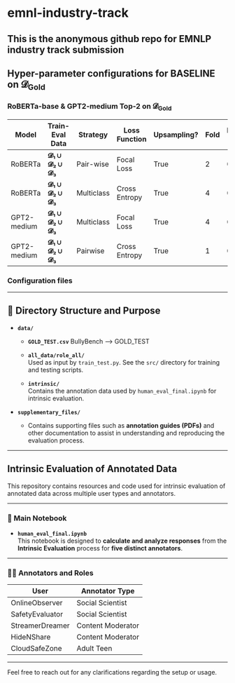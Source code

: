 # emnl-industry-track
This is the anonymous github repo for EMNLP industry track submission
---

## Hyper-parameter configurations for **BASELINE** on  𝓓<sub>Gold</sub>

### RoBERTa-base & GPT2-medium Top-2 on 𝓓<sub>Gold</sub>

| Model       | Train-Eval Data                       | Strategy   | Loss Function  | Upsampling? | Fold | Macro-F1 | Enabler F1 | Defender F1 | Bully F1 | Victim F1 |
|-------------|----------------------------------------|------------|----------------|-------------|------|----------|-------------|--------------|-----------|------------|
| RoBERTa     | **𝓓₁ ∪ 𝓓₂ ∪ 𝓓₃**                        | Pair-wise  | Focal Loss     | True        | 2    | 0.4034   | 0.4422      | 0.6052       | 0.3420    | 0.2243     |
| RoBERTa     | **𝓓₁ ∪ 𝓓₂ ∪ 𝓓₃**                        | Multiclass | Cross Entropy  | True        | 4    | 0.3911   | 0.5156      | 0.5700       | 0.3085    | 0.1702     |
| GPT2-medium | **𝓓₁ ∪ 𝓓₂ ∪ 𝓓₃**                        | Multiclass | Focal Loss     | True        | 4    | 0.3807   | 0.5234      | 0.5775       | 0.2317    | 0.1905     |
| GPT2-medium | **𝓓₁ ∪ 𝓓₂ ∪ 𝓓₃**                        | Pairwise   | Cross Entropy  | True        | 1    | 0.3756   | 0.5000      | 0.5519       | 0.2919    | 0.1587     |

### Configuration files




---
## 📂 Directory Structure and Purpose

- **`data/`**
  - **`GOLD_TEST.csv`**
     BullyBench --> GOLD_TEST  
  - **`all_data/role_all/`**  
    Used as input by `train_test.py`. See the `src/` directory for training and testing scripts.
  
  - **`intrinsic/`**  
    Contains the annotation data used by `human_eval_final.ipynb` for intrinsic evaluation.

- **`supplementary_files/`**
  - Contains supporting files such as **annotation guides (PDFs)** and other documentation to assist in understanding and reproducing the evaluation process.

---

## Intrinsic Evaluation of Annotated Data

This repository contains resources and code used for intrinsic evaluation of annotated data across multiple user types and annotators.

---

### 📘 Main Notebook

- **`human_eval_final.ipynb`**  
  This notebook is designed to **calculate and analyze responses** from the **Intrinsic Evaluation** process for **five distinct annotators**.

---

### 🧑‍💻 Annotators and Roles

| User              | Annotator Type       |
|-------------------|----------------------|
| OnlineObserver    | Social Scientist     |
| SafetyEvaluator   | Social Scientist     |
| StreamerDreamer   | Content Moderator    |
| HideNShare        | Content Moderator    |
| CloudSafeZone     | Adult Teen           |

---

Feel free to reach out for any clarifications regarding the setup or usage.
